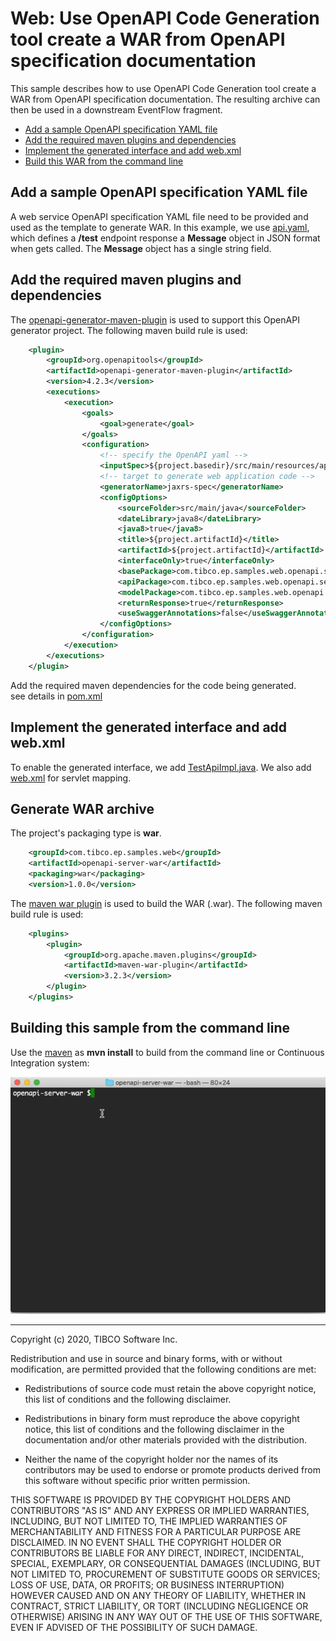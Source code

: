 # Web: Use OpenAPI Code Generation tool create a WAR from OpenAPI specification documentation

This sample describes how to use OpenAPI Code Generation tool create a WAR from OpenAPI specification documentation. 
The resulting archive can then be used in a downstream EventFlow fragment.

* [Add a sample OpenAPI specification YAML file](#add-openapi-specification)
* [Add the required maven plugins and dependencies](#add-maven-plugin-and-dependecies)
* [Implement the generated interface and add web.xml](#implement-interface-and-add-web.xml)
* [Build this WAR from the command line](#build-this-war-from-the-command-line)

<a name="add-openapi-specification"></a>

## Add a sample OpenAPI specification YAML file 

A web service OpenAPI specification YAML file need to be provided and used as the template to
generate WAR. In this example, we use [api.yaml](../../main/resources/apidoc/api.yaml), which 
defines a **/test** endpoint response a **Message** object in JSON format when gets called. The 
**Message** object has a single string field.


<a name="add-maven-plugin-and-dependecies"></a>

## Add the required maven plugins and dependencies

The [openapi-generator-maven-plugin](https://mvnrepository.com/artifact/org.openapitools/openapi-generator-maven-plugin) 
is used to support this OpenAPI generator project. The following maven build rule is used:
```xml
    <plugin>
        <groupId>org.openapitools</groupId>
        <artifactId>openapi-generator-maven-plugin</artifactId>
        <version>4.2.3</version>
        <executions>
            <execution>
                <goals>
                    <goal>generate</goal>
                </goals>
                <configuration>
                    <!-- specify the OpenAPI yaml -->
                    <inputSpec>${project.basedir}/src/main/resources/apidoc/api.yaml</inputSpec>
                    <!-- target to generate web application code -->                    
                    <generatorName>jaxrs-spec</generatorName>
                    <configOptions>
                        <sourceFolder>src/main/java</sourceFolder>
                        <dateLibrary>java8</dateLibrary>
                        <java8>true</java8>
                        <title>${project.artifactId}</title>
                        <artifactId>${project.artifactId}</artifactId>
                        <interfaceOnly>true</interfaceOnly>
                        <basePackage>com.tibco.ep.samples.web.openapi.server</basePackage>
                        <apiPackage>com.tibco.ep.samples.web.openapi.server.api</apiPackage>
                        <modelPackage>com.tibco.ep.samples.web.openapi.server.model</modelPackage>
                        <returnResponse>true</returnResponse>
                        <useSwaggerAnnotations>false</useSwaggerAnnotations>
                    </configOptions>
                </configuration>
            </execution>
        </executions>
    </plugin>
```

Add the required maven dependencies for the code being generated.  
see details in [pom.xml](../../../pom.xml)


<a name="implement-interface-and-add-web.xml"></a>

## Implement the generated interface and add web.xml

To enable the generated interface, we add [TestApiImpl.java](../../../src/main/java/com/tibco/ep/samples/web/openapi/server/apiimpl/TestApiImpl.java).
We also add [web.xml](../../main/webapp/WEB-INF/web.xml) for servlet mapping. 


<a name="generate-war-archive"></a>

## Generate WAR archive

The project's packaging type is **war**.
```xml
    <groupId>com.tibco.ep.samples.web</groupId>
    <artifactId>openapi-server-war</artifactId>
    <packaging>war</packaging>
    <version>1.0.0</version>

```
The [maven war plugin](https://maven.apache.org/plugins/maven-war-plugin/) is used to build the WAR (.war).  The following maven build rule is used:

```xml
    <plugins>
        <plugin>
            <groupId>org.apache.maven.plugins</groupId>
            <artifactId>maven-war-plugin</artifactId>
            <version>3.2.3</version>
        </plugin>
    </plugins>
```

<a name="build-this-war-from-the-command-line"></a>

## Building this sample from the command line

Use the [maven](https://maven.apache.org) as **mvn install** to build from the command line or Continuous Integration system:

![maven](images/maven.gif)

---
Copyright (c) 2020, TIBCO Software Inc.

Redistribution and use in source and binary forms, with or without
modification, are permitted provided that the following conditions are met:

* Redistributions of source code must retain the above copyright notice, this
  list of conditions and the following disclaimer.

* Redistributions in binary form must reproduce the above copyright notice,
  this list of conditions and the following disclaimer in the documentation
  and/or other materials provided with the distribution.

* Neither the name of the copyright holder nor the names of its
  contributors may be used to endorse or promote products derived from
  this software without specific prior written permission.

THIS SOFTWARE IS PROVIDED BY THE COPYRIGHT HOLDERS AND CONTRIBUTORS "AS IS"
AND ANY EXPRESS OR IMPLIED WARRANTIES, INCLUDING, BUT NOT LIMITED TO, THE
IMPLIED WARRANTIES OF MERCHANTABILITY AND FITNESS FOR A PARTICULAR PURPOSE ARE
DISCLAIMED. IN NO EVENT SHALL THE COPYRIGHT HOLDER OR CONTRIBUTORS BE LIABLE
FOR ANY DIRECT, INDIRECT, INCIDENTAL, SPECIAL, EXEMPLARY, OR CONSEQUENTIAL
DAMAGES (INCLUDING, BUT NOT LIMITED TO, PROCUREMENT OF SUBSTITUTE GOODS OR
SERVICES; LOSS OF USE, DATA, OR PROFITS; OR BUSINESS INTERRUPTION) HOWEVER
CAUSED AND ON ANY THEORY OF LIABILITY, WHETHER IN CONTRACT, STRICT LIABILITY,
OR TORT (INCLUDING NEGLIGENCE OR OTHERWISE) ARISING IN ANY WAY OUT OF THE USE
OF THIS SOFTWARE, EVEN IF ADVISED OF THE POSSIBILITY OF SUCH DAMAGE.
